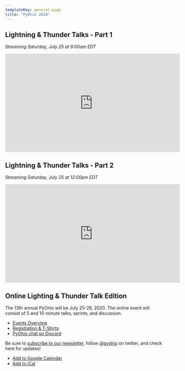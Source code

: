 ```yaml
---
templateKey: general-page
title: "PyOhio 2020"
---
```


## Lightning & Thunder Talks - Part 1

*Streaming Saturday, July 25 at 9:00am EDT*

<iframe width="560" height="315" src="https://www.youtube.com/embed/jZjsr-w88qU" frameborder="0" allow="accelerometer; autoplay; encrypted-media; gyroscope; picture-in-picture" allowfullscreen></iframe>

## Lightning & Thunder Talks - Part 2

*Streaming Saturday, July 25 at 12:00pm EDT*

<iframe width="560" height="315" src="https://www.youtube.com/embed/EhhT_1BLIbc" frameborder="0" allow="accelerometer; autoplay; encrypted-media; gyroscope; picture-in-picture" allowfullscreen></iframe>

<h2>Online Lighting & Thunder Talk Edition</h2>

The 13th annual PyOhio will be July 25-26, 2020. The online event will consist of 5 and 10-minute talks, sprints, and discussion.

- [Events Overview](/events/overview)
- [Registration & T-Shirts](/attend/register)
- [PyOhio chat on Discord](https://chat.pyohio.org/)

Be sure to [subscribe to our newsletter](https://pyohio.us3.list-manage.com/subscribe?u=8c9245b985e483ce2777296fb&id=ebb557184f), follow [@pyohio](https://twitter.com/PyOhio) on twitter, and check here for updates!

- [Add to Google Calendar](https://calendar.google.com/calendar/embed?src=pyohio.org_49vct65s5nnbtr6jlqhbdgm3ns%40group.calendar.google.com&ctz=America%2FNew_York)
- [Add to iCal](https://calendar.google.com/calendar/ical/pyohio.org_49vct65s5nnbtr6jlqhbdgm3ns%40group.calendar.google.com/public/basic.ics)
